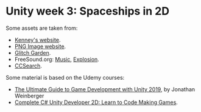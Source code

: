 # Unity week 3: Spaceships in 2D

Some assets are taken from:

* [Kenney's website](https://www.kenney.nl/).
* [PNG Image website](https://pngimage.net/explosion-sprite-png-4/).
* [Glitch Garden](https://www.glitchthegame.com/public-domain-game-art/).
* FreeSound.org: [Music](https://freesound.org/people/rhodesmas/sounds/321901/), [Explosion](https://freesound.org/people/deleted_user_5405837/sounds/399303/).
* [CCSearch](https://ccsearch.creativecommons.org/photos/0a049b3f-1f71-4071-ad71-8e38afdef822).

Some material is based on the Udemy courses:
* [The Ultimate Guide to Game Development with Unity 2019](https://www.udemy.com/the-ultimate-guide-to-game-development-with-unity/), by Jonathan Weinberger
* [Complete C# Unity Developer 2D: Learn to Code Making Games](https://www.udemy.com/course/unitycourse).


